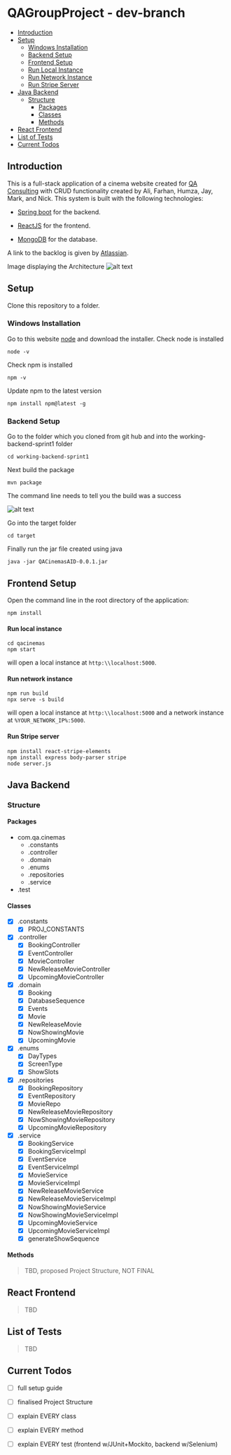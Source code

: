 # QAGroupProject -   dev-branch

 * [Introduction](#introduction)
 * [Setup](#setup)
   + [Windows Installation](#windows-installation)
   + [Backend Setup](#backend-setup)
   + [Frontend Setup](#frontend-setup)
   + [Run Local Instance](#run-local-instance)
   + [Run Network Instance](#run-network-instance)
   + [Run Stripe Server](#run-stripe-server)
 * [Java Backend](#java-backend)
   + [Structure](#structure)
     - [Packages](#packages)
     - [Classes](#classes)
     - [Methods](#methods)
 * [React Frontend](#react-frontend)
 * [List of Tests](#list-of-tests)
 * [Current Todos](#current-todos)

## Introduction
This is a full-stack application of a cinema website created for [QA Consulting](https://consulting.qa.com/) with CRUD functionality created by Ali, Farhan, Humza, Jay, Mark, and Nick. This system is built with the following technologies:

- [Spring boot](https://spring.io/projects/spring-boot) for the backend.

- [ReactJS](https://reactjs.org/) for the frontend.

- [MongoDB](https://www.mongodb.com/) for the database.

A link to the backlog is given by [Atlassian](https://qacacademypurple.atlassian.net/secure/RapidBoard.jspa?rapidView=29&projectKey=CL2&view=planning.nodetail&selectedIssue=CL2-5).

Image displaying the Architecture
![alt text](https://github.com/H-Yous/QAGroupProject/blob/dev-branch/Architecture.png)

## Setup
Clone this repository to a folder.
### Windows Installation
Go to this website [node](https://nodejs.org/en/) and download the installer. Check node is installed 
```
node -v
```

Check npm is installed
```
npm -v
```

Update npm to the latest version
```
npm install npm@latest -g
```

### Backend Setup
Go to the folder which you cloned from git hub and into the working-backend-sprint1 folder

```
cd working-backend-sprint1
```

Next build the package

```
mvn package
```

The command line needs to tell you the build was a success

![alt text](https://github.com/H-Yous/QAGroupProject/blob/dev-branch/buildsuccess.PNG)

Go into the target folder

```
cd target
```

Finally run the jar file created using java

```
java -jar QACinemasAID-0.0.1.jar
```

## Frontend Setup
Open the command line in the root directory of the application:
```
npm install
```

#### Run local instance
```
cd qacinemas
npm start
```
will open a local instance at `http:\\localhost:5000`. 
#### Run network instance
```
npm run build
npx serve -s build
```
will open a local instance at `http:\\localhost:5000` and a network instance at `%YOUR_NETWORK_IP%:5000`.
#### Run Stripe server
```
npm install react-stripe-elements
npm install express body-parser stripe
node server.js
```
## Java Backend
### Structure
#### Packages
* com.qa.cinemas
  * .constants
  * .controller
  * .domain
  * .enums
  * .repositories
  * .service
* .test
#### Classes
* [x] .constants
  * [x] PROJ_CONSTANTS
* [x] .controller
  * [x] BookingController
  * [x] EventController
  * [x] MovieController
  * [x] NewReleaseMovieController
  * [x] UpcomingMovieController
* [x] .domain
  * [x] Booking
  * [x] DatabaseSequence
  * [x] Events
  * [x] Movie
  * [x] NewReleaseMovie
  * [x] NowShowingMovie
  * [x] UpcomingMovie
* [x] .enums
  * [x] DayTypes
  * [x] ScreenType
  * [x] ShowSlots
* [x] .repositories 
  * [x] BookingRepository
  * [x] EventRepository
  * [x] MovieRepo
  * [x] NewReleaseMovieRepository
  * [x] NowShowingMovieRepository
  * [x] UpcomingMovieRepository
* [x] .service
  * [x] BookingService
  * [x] BookingServiceImpl
  * [x] EventService
  * [x] EventServiceImpl
  * [x] MovieService
  * [x] MovieServiceImpl
  * [x] NewReleaseMovieService
  * [x] NewReleaseMovieServiceImpl
  * [x] NowShowingMovieService
  * [x] NowShowingMovieServiceImpl
  * [x] UpcomingMovieService
  * [x] UpcomingMovieServiceImpl
  * [x] generateShowSequence
#### Methods
> TBD, proposed Project Structure, NOT FINAL
## React Frontend
>TBD
## List of Tests
>TBD
## Current Todos
- [ ] full setup guide
- [ ] finalised Project Structure
- [ ] explain EVERY class
- [ ] explain EVERY method
- [ ] explain EVERY test (frontend w/JUnit+Mockito, backend w/Selenium)

